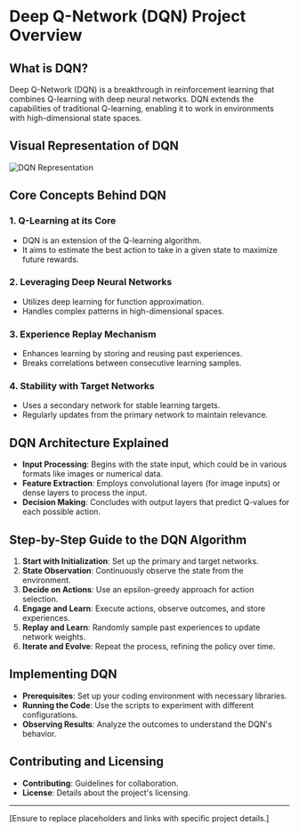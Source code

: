 
# Deep Q-Network (DQN) Project Overview

## What is DQN?
Deep Q-Network (DQN) is a breakthrough in reinforcement learning that combines Q-learning with deep neural networks. DQN extends the capabilities of traditional Q-learning, enabling it to work in environments with high-dimensional state spaces.

## Visual Representation of DQN
![DQN Representation](https://www.researchgate.net/publication/371726397/figure/fig4/AS:11431281169311146@1687308685190/Representation-of-DQN.png)

## Core Concepts Behind DQN
### 1. Q-Learning at its Core
   - DQN is an extension of the Q-learning algorithm.
   - It aims to estimate the best action to take in a given state to maximize future rewards.
### 2. Leveraging Deep Neural Networks
   - Utilizes deep learning for function approximation.
   - Handles complex patterns in high-dimensional spaces.
### 3. Experience Replay Mechanism
   - Enhances learning by storing and reusing past experiences.
   - Breaks correlations between consecutive learning samples.
### 4. Stability with Target Networks
   - Uses a secondary network for stable learning targets.
   - Regularly updates from the primary network to maintain relevance.

## DQN Architecture Explained
- **Input Processing**: Begins with the state input, which could be in various formats like images or numerical data.
- **Feature Extraction**: Employs convolutional layers (for image inputs) or dense layers to process the input.
- **Decision Making**: Concludes with output layers that predict Q-values for each possible action.

## Step-by-Step Guide to the DQN Algorithm
1. **Start with Initialization**: Set up the primary and target networks.
2. **State Observation**: Continuously observe the state from the environment.
3. **Decide on Actions**: Use an epsilon-greedy approach for action selection.
4. **Engage and Learn**: Execute actions, observe outcomes, and store experiences.
5. **Replay and Learn**: Randomly sample past experiences to update network weights.
6. **Iterate and Evolve**: Repeat the process, refining the policy over time.

## Implementing DQN
- **Prerequisites**: Set up your coding environment with necessary libraries.
- **Running the Code**: Use the scripts to experiment with different configurations.
- **Observing Results**: Analyze the outcomes to understand the DQN's behavior.

## Contributing and Licensing
- **Contributing**: Guidelines for collaboration.
- **License**: Details about the project's licensing.

---

[Ensure to replace placeholders and links with specific project details.]
